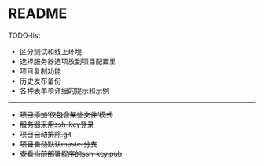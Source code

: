 # README

TODO-list  
- 区分测试和线上环境
- 选择服务器选项放到项目配置里
- 项目复制功能
- 历史发布备份
- 各种表单项详细的提示和示例
---
- ~~项目添加‘仅包含某些文件’模式~~
- ~~服务器采用ssh-key登录~~
- ~~项目自动排除.git~~
- ~~项目自动默认master分支~~
- ~~查看当前部署程序的ssh-key.pub~~